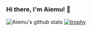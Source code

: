 ### Hi there, I'm Aiemu! 👋
![Aiemu's github stats](https://github-readme-stats.vercel.app/api?username=Aiemu&show_icons=true&theme=nightowl)
[![trophy](https://github-profile-trophy.vercel.app/?username=Aiemu&theme=onedark)](https://github.com/ryo-ma/github-profile-trophy)
<!--
**Aiemu/Aiemu** is a ✨ _special_ ✨ repository because its `README.md` (this file) appears on your GitHub profile.

Here are some ideas to get you started:

- 🔭 I’m currently working on ...
- 🌱 I’m currently learning ...
- 👯 I’m looking to collaborate on ...
- 🤔 I’m looking for help with ...
- 💬 Ask me about ...
- 📫 How to reach me: ...
- 😄 Pronouns: ...
- ⚡ Fun fact: ...
-->
